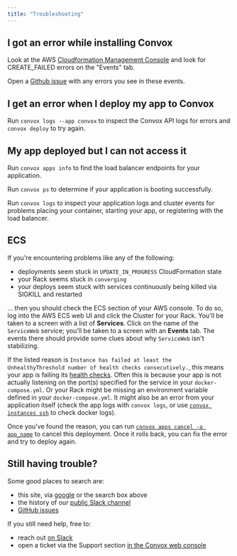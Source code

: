 ```yaml
---
title: "Troubleshooting"
---
```


## I got an error while installing Convox

Look at the AWS [Cloudformation Management Console](https://console.aws.amazon.com/cloudformation/home?region=us-east-1) and look for CREATE_FAILED errors on the "Events" tab.

Open a [Github issue](https://github.com/convox/rack/issues/new) with any errors you see in these events.

## I get an error when I deploy my app to Convox

Run `convox logs --app convox` to inspect the Convox API logs for errors and `convox deploy` to try again.

## My app deployed but I can not access it

Run `convox apps info` to find the load balancer endpoints for your application.

Run `convox ps` to determine if your application is booting successfully.

Run `convox logs` to inspect your application logs and cluster events for problems placing your container, starting your app, or registering with the load balancer.


## ECS

If you're encountering problems like any of the following:

- deployments seem stuck in `UPDATE_IN_PROGRESS` CloudFormation state
- your Rack seems stuck in `converging`
- your deploys seem stuck with services continuously being killed via SIGKILL and restarted

... then you should check the ECS section of your AWS console. To do so, log into the AWS ECS web UI and click the Cluster for your Rack. You'll be taken to a screen with a list of **Services**. Click on the name of the `ServiceWeb` service; you'll be taken to a screen with an **Events** tab. The events there should provide some clues about why `ServiceWeb` isn't stabilizing.

If the listed reason is `Instance has failed at least the UnhealthyThreshold number of health checks consecutively.`, this means your app is failing its [health checks](/docs/rolling-updates/#health-checks). Often this is because your app is not actually listening on the port(s) specified for the service in your `docker-compose.yml`. Or your Rack might be missing an environment variable defined in your `docker-compose.yml`. It might also be an error from your application itself (check the app logs with `convox logs`, or use [`convox instances ssh`](/docs/debugging/#convox-instances-ssh) to check docker logs).

Once you've found the reason, you can run [`convox apps cancel -a app_name`](/docs/deploying-to-convox/#canceling-a-deployment) to cancel this deployment. Once it rolls back, you can fix the error and try to deploy again.


## Still having trouble?

Some good places to search are:

- this site, via [google](https://www.google.com/search?q=site%3Aconvox.com) or the search box above
- the history of our [public Slack channel](https://invite.convox.com/)
- [GitHub issues](https://github.com/convox/rack/issues)

If you still need help, free to:

- reach out [on Slack](https://invite.convox.com/)
- open a ticket via the Support section [in the Convox web console](https://console.convox.com/)
